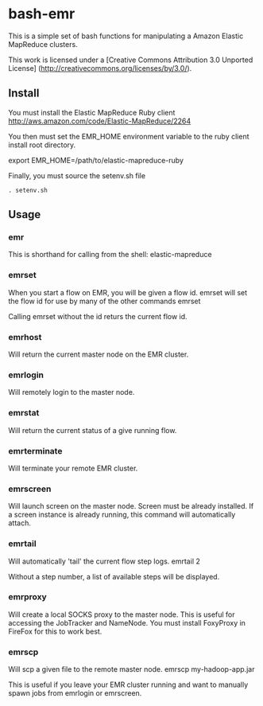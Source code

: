 bash-emr
========

This is a simple set of bash functions for manipulating a
Amazon Elastic MapReduce clusters.

This work is licensed under a [Creative Commons Attribution 3.0 Unported License] (http://creativecommons.org/licenses/by/3.0/).

Install
-----

You must install the Elastic MapReduce Ruby client
http://aws.amazon.com/code/Elastic-MapReduce/2264

You then must set the EMR_HOME environment variable to the 
ruby client install root directory.

export EMR_HOME=/path/to/elastic-mapreduce-ruby

Finally, you must source the setenv.sh file

    . setenv.sh

Usage
-----

### emr
This is shorthand for calling from the shell:
    elastic-mapreduce

### emrset
When you start a flow on EMR, you will be given a flow id. 
emrset will set the flow id for use by many of the other commands
    emrset <flow id>
      
Calling emrset without the id returs the current flow id.

### emrhost
Will return the current master node on the EMR cluster.

### emrlogin
Will remotely login to the master node. 

### emrstat
Will return the current status of a give running flow.

### emrterminate
Will terminate your remote EMR cluster.

### emrscreen
Will launch screen on the master node. Screen must be already installed.
If a screen instance is already running, this command will automatically attach.

### emrtail
Will automatically 'tail' the current flow step logs.
    emrtail 2

Without a step number, a list of available steps will be displayed.

### emrproxy
Will create a local SOCKS proxy to the master node. This is useful for accessing
the JobTracker and NameNode. You must install FoxyProxy in FireFox for this to 
work best.

### emrscp
Will scp a given file to the remote master node.
    emrscp my-hadoop-app.jar

This is useful if you leave your EMR cluster running and want to manually spawn 
jobs from emrlogin or emrscreen.

